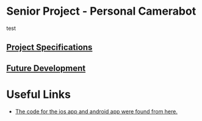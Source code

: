 # Senior Project - Personal Camerabot
test

## [Project Specifications](https://github.com/bellis14/Senior_Project/blob/main/ProjectRequirements.md)
## [Future Development](https://github.com/bellis14/Senior_Project/blob/main/Future%20Developments.md)

# Useful Links

* [The code for the ios app and android app were found from here.](https://github.com/googlesamples/mlkit)


